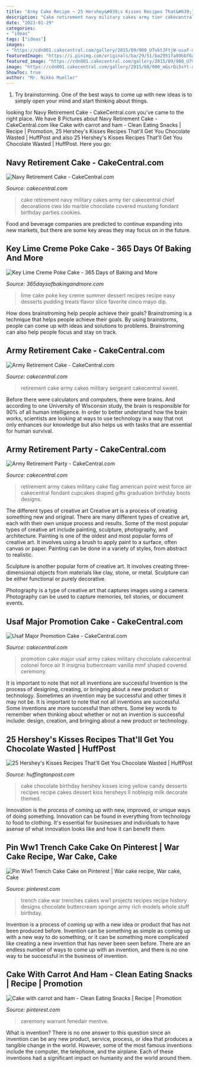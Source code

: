 ```yaml
---
title: "Army Cake Recipe ~ 25 Hershey&#039;s Kisses Recipes That&#039;ll Get You Chocolate Wasted"
description: "Cake retirement navy military cakes army tier cakecentral chief decorations cwo ldo marble chocolate covered mustang fondant birthday parties cookies"
date: "2023-01-29"
categories:
- "ideas"
tags: ["ideas"]
images:
- "https://cdn001.cakecentral.com/gallery/2015/09/900_U7vktJFtjW-usaf-major-promotion-cake.jpg"
featuredImage: "https://i.pinimg.com/originals/ba/29/51/ba2951fa89bbf6a81be59167f4cafffe.jpg"
featured_image: "https://cdn001.cakecentral.com/gallery/2015/09/900_U7vktJFtjW-usaf-major-promotion-cake.jpg"
image: "https://cdn001.cakecentral.com/gallery/2015/08/900_mGsrQi5sYt-army-retirement-cake.jpg"
ShowToc: true
author: "Mr. Nikko Mueller"
---
```



1. Try brainstorming. One of the best ways to come up with new ideas is to simply open your mind and start thinking about things.

	

		
looking for Navy Retirement Cake - CakeCentral.com you've came to the right place. We have 8 Pictures about Navy Retirement Cake - CakeCentral.com like Cake with carrot and ham - Clean Eating Snacks | Recipe | Promotion, 25 Hershey&#039;s Kisses Recipes That&#039;ll Get You Chocolate Wasted | HuffPost and also 25 Hershey&#039;s Kisses Recipes That&#039;ll Get You Chocolate Wasted | HuffPost. Here you go:
		
    
## Navy Retirement Cake - CakeCentral.com

<img loading=lazy src="https://cdn001.cakecentral.com/gallery/2015/03/900_869020TbgT_navy-retirement-cake.jpg" onerror="this.onerror=null;this.src='https://tse3.mm.bing.net/th?id=OIP.7isZeQ-7h28jsP5Cp08b6wHaLM&amp;pid=15.1';" alt="Navy Retirement Cake - CakeCentral.com">

_Source: cakecentral.com_

>cake retirement navy military cakes army tier cakecentral chief decorations cwo ldo marble chocolate covered mustang fondant birthday parties cookies. 

	

Food and beverage companies are predicted to continue expanding into new markets, but there are some key areas they may focus on in the future.

    
## Key Lime Creme Poke Cake - 365 Days Of Baking And More

<img loading=lazy src="https://www.365daysofbakingandmore.com/wp-content/uploads/2017/05/Key-Lime-Creme-Poke-Cake-PIN1.jpg" onerror="this.onerror=null;this.src='https://tse2.mm.bing.net/th?id=OIP.B48SUL8wBf84jWR5COcB9AHaLH&amp;pid=15.1';" alt="Key Lime Creme Poke Cake - 365 Days of Baking and More">

_Source: 365daysofbakingandmore.com_

>lime cake poke key creme summer dessert recipes recipe easy desserts pudding treats flavor slice favorite cinco mayo dip. 

	

How does brainstroming help people achieve their goals?
Brainstroming is a technique that helps people achieve their goals. By using brainstorms, people can come up with ideas and solutions to problems. Brainstroming can also help people focus and stay on track.

    
## Army Retirement Cake - CakeCentral.com

<img loading=lazy src="https://cdn001.cakecentral.com/gallery/2015/08/900_mGsrQi5sYt-army-retirement-cake.jpg" onerror="this.onerror=null;this.src='https://tse1.mm.bing.net/th?id=OIP.0PSCUJfazApNsUtG8SpjaAHaJ4&amp;pid=15.1';" alt="Army Retirement Cake - CakeCentral.com">

_Source: cakecentral.com_

>retirement cake army cakes military sergeant cakecentral sweet. 

	

Before there were calculators and computers, there were brains. And according to one University of Wisconsin study, the brain is responsible for 90% of all human intelligence. In order to better understand how the brain works, scientists are looking at ways to use technology in a way that not only enhances our knowledge but also helps us with tasks that are essential for human survival.

    
## Army Retirement Party - CakeCentral.com

<img loading=lazy src="https://cdn001.cakecentral.com/gallery/2015/03/900_769365pdOS_army-retirement-party.jpg" onerror="this.onerror=null;this.src='https://tse3.mm.bing.net/th?id=OIP.W37rvf7r1VgLYH4qYKHdgQHaJ4&amp;pid=15.1';" alt="Army Retirement Party - CakeCentral.com">

_Source: cakecentral.com_

>retirement army cakes military cake flag american point west force air cakecentral fondant cupcakes draped gifts graduation birthday boots designs. 

	

The different types of creative art
Creative art is a process of creating something new and original. There are many different types of creative art, each with their own unique process and results. Some of the most popular types of creative art include painting, sculpture, photography, and architecture.
Painting is one of the oldest and most popular forms of creative art. It involves using a brush to apply paint to a surface, often canvas or paper. Painting can be done in a variety of styles, from abstract to realistic.

Sculpture is another popular form of creative art. It involves creating three-dimensional objects from materials like clay, stone, or metal. Sculpture can be either functional or purely decorative.

Photography is a type of creative art that captures images using a camera. Photography can be used to capture memories, tell stories, or document events.

    
## Usaf Major Promotion Cake - CakeCentral.com

<img loading=lazy src="https://cdn001.cakecentral.com/gallery/2015/09/900_U7vktJFtjW-usaf-major-promotion-cake.jpg" onerror="this.onerror=null;this.src='https://tse4.mm.bing.net/th?id=OIP.nGRLcihY4YRnQokdw8BEzQHaGx&amp;pid=15.1';" alt="Usaf Major Promotion Cake - CakeCentral.com">

_Source: cakecentral.com_

>promotion cake major usaf army cakes military chocolate cakecentral colonel force air lt insignia buttercream vanilla mmf shaped covered ceremony. 

	

It is important to note that not all inventions are successful
Invention is the process of designing, creating, or bringing about a new product or technology. Sometimes an invention may be successful and other times it may not be. It is important to note that not all inventions are successful. 
Some inventions are more successful than others. Some key words to remember when thinking about whether or not an invention is successful include: design, creation, and bringing about a new product or technology.

    
## 25 Hershey&#039;s Kisses Recipes That&#039;ll Get You Chocolate Wasted | HuffPost

<img loading=lazy src="https://s-i.huffpost.com/gadgets/slideshows/387392/slide_387392_4659732_free.jpg" onerror="this.onerror=null;this.src='https://tse1.mm.bing.net/th?id=OIP.CZCHZuIHkOL628CHU1OxcQHaFj&amp;pid=15.1';" alt="25 Hershey&#039;s Kisses Recipes That&#039;ll Get You Chocolate Wasted | HuffPost">

_Source: huffingtonpost.com_

>cake chocolate birthday hershey kisses icing yellow candy desserts recipes recipe cakes dessert kiss hersheys ll noblepig milk decorate themed. 

	

Innovation is the process of coming up with new, improved, or unique ways of doing something. Innovation can be found in everything from technology to food to clothing. It's essential for businesses and individuals to have asense of what innovation looks like and how it can benefit them.

    
## Pin Ww1 Trench Cake Cake On Pinterest | War Cake Recipe, War Cake, Cake

<img loading=lazy src="https://i.pinimg.com/736x/90/c0/8d/90c08dd463568712fc3b76c70fbaedcc--trench-projects.jpg" onerror="this.onerror=null;this.src='https://tse1.mm.bing.net/th?id=OIP.1DvXxqyu0Fi_ITy5rZGN0gHaFj&amp;pid=15.1';" alt="Pin Ww1 Trench Cake Cake on Pinterest | War cake recipe, War cake, Cake">

_Source: pinterest.com_

>trench cake war trenches cakes ww1 projects recipes recipe history designs chocolate buttercream sponge army rich models whole stuff birthday. 

	

Invention is a process of coming up with a new idea or product that has not been produced before. Invention can be something as simple as coming up with a new way to do something, or it can be something more complicated like creating a new invention that has never been seen before. There are an endless number of ways to come up with an invention, and there is no one way to be successful in the business of invention.

    
## Cake With Carrot And Ham - Clean Eating Snacks | Recipe | Promotion

<img loading=lazy src="https://i.pinimg.com/originals/ba/29/51/ba2951fa89bbf6a81be59167f4cafffe.jpg" onerror="this.onerror=null;this.src='https://tse2.mm.bing.net/th?id=OIP.tN90dzjKfQTkVnIH4g6M1AHaJ3&amp;pid=15.1';" alt="Cake with carrot and ham - Clean Eating Snacks | Recipe | Promotion">

_Source: pinterest.com_

>ceremony warrant fenedair mentve. 

	

What is invention?
There is no one answer to this question since an invention can be any new product, service, process, or idea that produces a tangible change in the world. However, some of the most famous inventions include the computer, the telephone, and the airplane. Each of these inventions had a significant impact on humanity and the world around them.


